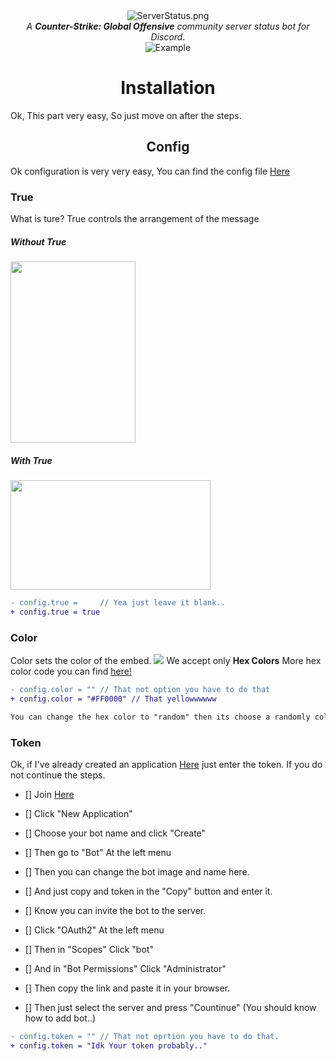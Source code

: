 
<center><img src="https://i.imgur.com/hAepRG1.png"  alt="ServerStatus.png"></center>

<center></h1> <i>A <Strong>Counter-Strike: Global Offensive</strong> community server status bot for Discord.</i></h1></center>

<center><img src="https://i.imgur.com/35uyFmf.png" alt="Example"></center>

# <center>Installation
Ok, This part very easy, So just move on after the steps.

<h2><center>Config</center></h2>
Ok configuration is very very easy,
You can find the config file <a href="https://github.com/Zippoooo/CSGO-Server-Status/blob/master/config.js">Here</a>

<h3>True</h3>
What is ture? True controls the arrangement of the message

<h5>Without True</h5>
<img src="https://i.imgur.com/PZ3ghMe.png" width="200" height="290">

<h5> With True</h5>
<img src="https://i.imgur.com/uyxsOF3.png" width="320" height="175">

```diff
- config.true =     // Yea just leave it blank..
+ config.true = true
```

<h3>Color</h3>
Color sets the color of the embed.
<img src="https://i.imgur.com/2Sh5fxd.gif">
We accept only <strong>Hex Colors</strong> More hex color code you can find <a href="https://htmlcolorcodes.com">here!</a>

```diff
- config.color = "" // That not option you have to do that
+ config.color = "#FF0000" // That yellowwwwww
```

```css
You can change the hex color to "random" then its choose a randomly color every time
```

<h3>Token</h3>
Ok, if I've already created an application <a href="https://discord.com/developers/applications">Here</a> just enter the token. If you do not continue the steps.

- [] Join <a href="https://discord.com/developers/applications">Here</a>
- [] Click "New Application"

- [] Choose your bot name and click "Create"
- [] Then go to "Bot" At the left menu
- [] Then you can change the bot image and name here.
- [] And just copy and token in the "Copy" button and enter it.

- [] Know you can invite the bot to the server.
- [] Click "OAuth2" At the left menu
- [] Then in "Scopes" Click "bot"
- [] And in "Bot Permissions" Click "Administrator"
- [] Then copy the link and paste it in your browser.
- [] Then just select the server and press "Countinue" (You should know how to add bot..)

```diff
- config.token = "" // That not oprtion you have to do that.
+ config.token = "Idk Your token probably.."
```
